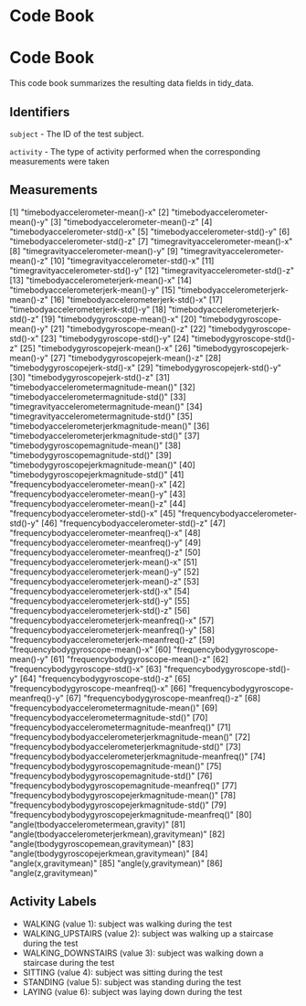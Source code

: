 Code Book
================

Code Book
=========

This code book summarizes the resulting data fields in tidy\_data.

Identifiers
-----------

`subject` - The ID of the test subject.

`activity` - The type of activity performed when the corresponding measurements were taken

Measurements
------------

\[1\] "timebodyaccelerometer-mean()-x"
\[2\] "timebodyaccelerometer-mean()-y"
\[3\] "timebodyaccelerometer-mean()-z"
\[4\] "timebodyaccelerometer-std()-x"
\[5\] "timebodyaccelerometer-std()-y"
\[6\] "timebodyaccelerometer-std()-z"
\[7\] "timegravityaccelerometer-mean()-x"
\[8\] "timegravityaccelerometer-mean()-y"
\[9\] "timegravityaccelerometer-mean()-z"
\[10\] "timegravityaccelerometer-std()-x"
\[11\] "timegravityaccelerometer-std()-y"
\[12\] "timegravityaccelerometer-std()-z"
\[13\] "timebodyaccelerometerjerk-mean()-x"
\[14\] "timebodyaccelerometerjerk-mean()-y"
\[15\] "timebodyaccelerometerjerk-mean()-z"
\[16\] "timebodyaccelerometerjerk-std()-x"
\[17\] "timebodyaccelerometerjerk-std()-y"
\[18\] "timebodyaccelerometerjerk-std()-z"
\[19\] "timebodygyroscope-mean()-x"
\[20\] "timebodygyroscope-mean()-y"
\[21\] "timebodygyroscope-mean()-z"
\[22\] "timebodygyroscope-std()-x"
\[23\] "timebodygyroscope-std()-y"
\[24\] "timebodygyroscope-std()-z"
\[25\] "timebodygyroscopejerk-mean()-x"
\[26\] "timebodygyroscopejerk-mean()-y"
\[27\] "timebodygyroscopejerk-mean()-z"
\[28\] "timebodygyroscopejerk-std()-x"
\[29\] "timebodygyroscopejerk-std()-y"
\[30\] "timebodygyroscopejerk-std()-z"
\[31\] "timebodyaccelerometermagnitude-mean()"
\[32\] "timebodyaccelerometermagnitude-std()"
\[33\] "timegravityaccelerometermagnitude-mean()"
\[34\] "timegravityaccelerometermagnitude-std()"
\[35\] "timebodyaccelerometerjerkmagnitude-mean()"
\[36\] "timebodyaccelerometerjerkmagnitude-std()"
\[37\] "timebodygyroscopemagnitude-mean()"
\[38\] "timebodygyroscopemagnitude-std()"
\[39\] "timebodygyroscopejerkmagnitude-mean()"
\[40\] "timebodygyroscopejerkmagnitude-std()"
\[41\] "frequencybodyaccelerometer-mean()-x"
\[42\] "frequencybodyaccelerometer-mean()-y"
\[43\] "frequencybodyaccelerometer-mean()-z"
\[44\] "frequencybodyaccelerometer-std()-x"
\[45\] "frequencybodyaccelerometer-std()-y"
\[46\] "frequencybodyaccelerometer-std()-z"
\[47\] "frequencybodyaccelerometer-meanfreq()-x"
\[48\] "frequencybodyaccelerometer-meanfreq()-y"
\[49\] "frequencybodyaccelerometer-meanfreq()-z"
\[50\] "frequencybodyaccelerometerjerk-mean()-x"
\[51\] "frequencybodyaccelerometerjerk-mean()-y"
\[52\] "frequencybodyaccelerometerjerk-mean()-z"
\[53\] "frequencybodyaccelerometerjerk-std()-x"
\[54\] "frequencybodyaccelerometerjerk-std()-y"
\[55\] "frequencybodyaccelerometerjerk-std()-z"
\[56\] "frequencybodyaccelerometerjerk-meanfreq()-x"
\[57\] "frequencybodyaccelerometerjerk-meanfreq()-y"
\[58\] "frequencybodyaccelerometerjerk-meanfreq()-z"
\[59\] "frequencybodygyroscope-mean()-x"
\[60\] "frequencybodygyroscope-mean()-y"
\[61\] "frequencybodygyroscope-mean()-z"
\[62\] "frequencybodygyroscope-std()-x"
\[63\] "frequencybodygyroscope-std()-y"
\[64\] "frequencybodygyroscope-std()-z"
\[65\] "frequencybodygyroscope-meanfreq()-x"
\[66\] "frequencybodygyroscope-meanfreq()-y"
\[67\] "frequencybodygyroscope-meanfreq()-z"
\[68\] "frequencybodyaccelerometermagnitude-mean()"
\[69\] "frequencybodyaccelerometermagnitude-std()"
\[70\] "frequencybodyaccelerometermagnitude-meanfreq()"
\[71\] "frequencybodybodyaccelerometerjerkmagnitude-mean()"
\[72\] "frequencybodybodyaccelerometerjerkmagnitude-std()"
\[73\] "frequencybodybodyaccelerometerjerkmagnitude-meanfreq()" \[74\] "frequencybodybodygyroscopemagnitude-mean()" \[75\] "frequencybodybodygyroscopemagnitude-std()"
\[76\] "frequencybodybodygyroscopemagnitude-meanfreq()"
\[77\] "frequencybodybodygyroscopejerkmagnitude-mean()"
\[78\] "frequencybodybodygyroscopejerkmagnitude-std()"
\[79\] "frequencybodybodygyroscopejerkmagnitude-meanfreq()"
\[80\] "angle(tbodyaccelerometermean,gravity)"
\[81\] "angle(tbodyaccelerometerjerkmean),gravitymean)"
\[82\] "angle(tbodygyroscopemean,gravitymean)"
\[83\] "angle(tbodygyroscopejerkmean,gravitymean)"
\[84\] "angle(x,gravitymean)"
\[85\] "angle(y,gravitymean)"
\[86\] "angle(z,gravitymean)"

Activity Labels
---------------

-   WALKING (value 1): subject was walking during the test
-   WALKING\_UPSTAIRS (value 2): subject was walking up a staircase during the test
-   WALKING\_DOWNSTAIRS (value 3): subject was walking down a staircase during the test
-   SITTING (value 4): subject was sitting during the test
-   STANDING (value 5): subject was standing during the test
-   LAYING (value 6): subject was laying down during the test
